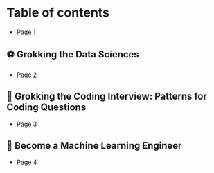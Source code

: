 # Table of contents

* [Page 1](README.md)

## ⚽ Grokking the Data Sciences

* [Page 2](grokking-the-data-sciences/page-2.md)

## 🏀 Grokking the Coding Interview: Patterns for Coding Questions

* [Page 3](grokking-the-coding-interview-patterns-for-coding-questions/page-3.md)

## 🏈 Become a Machine Learning Engineer

* [Page 4](become-a-machine-learning-engineer/page-4.md)
